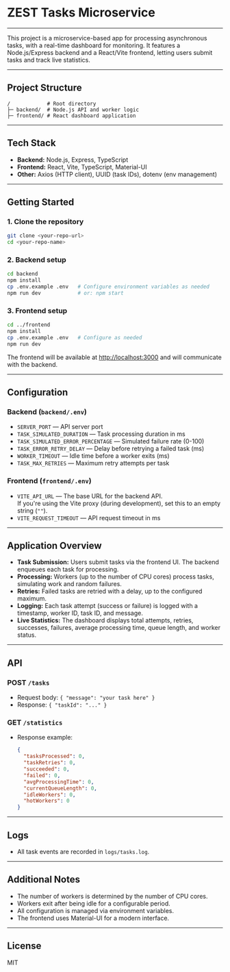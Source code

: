 # ZEST Tasks Microservice

---

This project is a microservice-based app for processing asynchronous tasks, with a real-time dashboard for monitoring.
It features a Node.js/Express backend and a React/Vite frontend, letting users submit tasks and track live statistics.

---

## Project Structure

```
/            # Root directory
├─ backend/  # Node.js API and worker logic
├─ frontend/ # React dashboard application
```

---

## Tech Stack

- **Backend:** Node.js, Express, TypeScript
- **Frontend:** React, Vite, TypeScript, Material-UI
- **Other:** Axios (HTTP client), UUID (task IDs), dotenv (env management)

---

## Getting Started

### 1. Clone the repository

```bash
git clone <your-repo-url>
cd <your-repo-name>
```

### 2. Backend setup

```bash
cd backend
npm install
cp .env.example .env   # Configure environment variables as needed
npm run dev            # or: npm start
```

### 3. Frontend setup

```bash
cd ../frontend
npm install
cp .env.example .env   # Configure as needed
npm run dev
```

The frontend will be available at [http://localhost:3000](http://localhost:3000) and will communicate with the backend.

---

## Configuration

### Backend (`backend/.env`)

- `SERVER_PORT` — API server port
- `TASK_SIMULATED_DURATION` — Task processing duration in ms
- `TASK_SIMULATED_ERROR_PERCENTAGE` — Simulated failure rate (0-100)
- `TASK_ERROR_RETRY_DELAY` — Delay before retrying a failed task (ms)
- `WORKER_TIMEOUT` — Idle time before a worker exits (ms)
- `TASK_MAX_RETRIES` — Maximum retry attempts per task

### Frontend (`frontend/.env`)

- `VITE_API_URL` — The base URL for the backend API.  
  If you're using the Vite proxy (during development), set this to an empty string (`""`).
- `VITE_REQUEST_TIMEOUT` — API request timeout in ms

---

## Application Overview

- **Task Submission:** Users submit tasks via the frontend UI. The backend enqueues each task for processing.
- **Processing:** Workers (up to the number of CPU cores) process tasks, simulating work and random failures.
- **Retries:** Failed tasks are retried with a delay, up to the configured maximum.
- **Logging:** Each task attempt (success or failure) is logged with a timestamp, worker ID, task ID, and message.
- **Live Statistics:** The dashboard displays total attempts, retries, successes, failures, average processing time, queue length, and worker status.

---

## API

### POST `/tasks`

- Request body: `{ "message": "your task here" }`
- Response: `{ "taskId": "..." }`

### GET `/statistics`

- Response example:
  ```json
  {
    "tasksProcessed": 0,
    "taskRetries": 0,
    "succeeded": 0,
    "failed": 0,
    "avgProcessingTime": 0,
    "currentQueueLength": 0,
    "idleWorkers": 0,
    "hotWorkers": 0
  }
  ```

---

## Logs

- All task events are recorded in `logs/tasks.log`.

---

## Additional Notes

- The number of workers is determined by the number of CPU cores.
- Workers exit after being idle for a configurable period.
- All configuration is managed via environment variables.
- The frontend uses Material-UI for a modern interface.

---

## License

MIT
